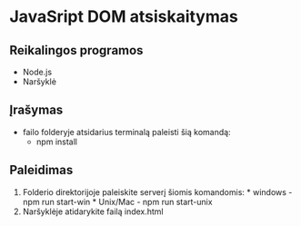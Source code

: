 # JavaSript DOM atsiskaitymas

## Reikalingos programos
- Node.js
- Naršyklė

## Įrašymas
- failo folderyje atsidarius terminalą paleisti šią komandą:
  - npm install

## Paleidimas
  1. Folderio direktorijoje paleiskite serverį šiomis komandomis:
    * windows - npm run start-win
    * Unix/Mac - npm run start-unix
  2. Naršyklėje atidarykite failą index.html